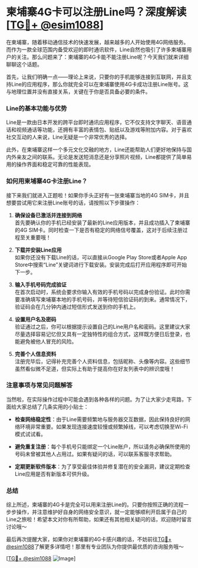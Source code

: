 # 柬埔寨4G卡可以注册Line吗？深度解读[[TG💪+ @esim1088](https://t.me/s/esim1088)]

在柬埔寨，随着移动通信技术的快速发展，越来越多的人开始使用4G网络服务。而作为一款全球范围内备受欢迎的即时通讯软件，Line自然也吸引了许多柬埔寨用户的关注。那么问题来了：柬埔寨的4G卡能不能注册Line呢？今天我们就来详细聊聊这个话题。

首先，让我们明确一点——理论上来说，只要你的手机能够连接到互联网，并且支持Line的应用程序，那么你就完全可以在柬埔寨使用4G卡成功注册Line账号。这与地理位置并没有直接关系，关键在于你是否具备必要的条件。

### Line的基本功能与优势

Line是一款由日本开发的跨平台即时通讯应用程序，它不仅支持文字聊天、语音通话和视频通话等功能，还拥有丰富的表情包、贴纸以及游戏等附加内容。对于喜欢社交互动的人来说，Line无疑是一个非常优秀的选择。

此外，在柬埔寨这样一个多元文化交融的地方，Line还能帮助人们更好地保持与国内外亲友之间的联系。无论是发送短消息还是分享照片视频，Line都提供了简单易用的操作界面和稳定可靠的性能表现。

### 如何用柬埔寨4G卡注册Line？

接下来我们就进入正题啦！如果你手头正好有一张柬埔寨当地的4G SIM卡，并且想要尝试用它来注册Line账号的话，请按照以下步骤操作：

1. **确保设备已激活并连接到网络**  
   首先要确认你的手机已经安装了最新的Line应用版本，并且成功插入了柬埔寨的4G SIM卡。同时检查一下是否有稳定的网络信号覆盖，这对于后续注册过程至关重要哦！

2. **下载并安装Line应用**  
   如果你还没有下载Line的话，可以直接从Google Play Store或者Apple App Store中搜索“Line”关键词进行下载安装。安装完成后打开应用程序即可开始下一步。

3. **输入手机号码完成验证**  
   在首次启动时，系统会要求你输入有效的手机号码以完成身份验证。此时你需要准确填写柬埔寨本地的手机号码，并等待短信验证码的到来。通常情况下，验证码会在几分钟内通过短信形式发送到你的手机上。

4. **设置用户名及密码**  
   验证通过之后，你可以根据提示设置自己的Line用户名和密码。这里建议大家尽量选择容易记忆但又具有一定独特性的组合方式，这样既方便日后登录，也能避免被他人冒充的风险。

5. **完善个人信息资料**  
   注册完毕后，记得补充完善个人资料信息，包括昵称、头像等内容。这些细节虽然看似微不足道，但实际上有助于提高你在好友列表中的辨识度哦！

### 注意事项与常见问题解答

当然啦，在实际操作过程中可能会遇到各种各样的问题。为了让大家少走弯路，下面给大家总结了几条实用的小贴士：

- **检查网络稳定性**：由于Line需要频繁地与服务器交互数据，因此保持良好的网络环境非常重要。如果发现连接速度较慢或频繁掉线，可以考虑切换至Wi-Fi模式试试看。
  
- **避免重复注册**：每个手机号只能绑定一个Line账户，所以请务必确保所使用的号码未曾被其他人占用过。如果有疑问的话，可以联系客服寻求帮助。

- **定期更新软件版本**：为了享受最佳体验并修复潜在的安全漏洞，建议定期检查Line应用是否有新版本可供升级。

### 总结

综上所述，柬埔寨的4G卡是完全可以用来注册Line的。只要你按照正确的流程一步步操作，并注意维护好自身的网络安全意识，就一定能够顺利开启属于自己的Line之旅啦！希望本文对你有所帮助，如果还有其他相关疑问的话，欢迎随时留言讨论哦～ 

最后再次提醒大家，如果你对柬埔寨的4G卡感兴趣的话，不妨前往[TG💪+ @esim1088](https://t.me/s/esim1088)了解更多详情吧！那里有专业团队为你提供最优质的咨询服务哦～

[[TG💪+ @esim1088](https://t.me/s/esim1088) ![Image](https://i.postimg.cc/4NQfJmqS/Snipaste-2025-05-13-00-14-12.png)]